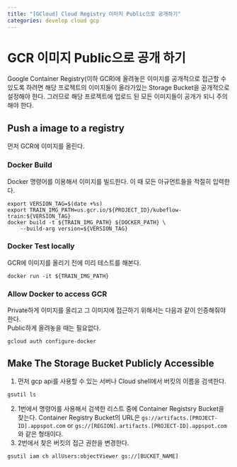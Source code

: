 ```yaml
---
title: "[GCloud] Cloud Registry 이미지 Public으로 공개하기"
categories: develop cloud gcp
---
```


<h1 id="gcr-이미지-public으로-공개-하기">GCR 이미지 Public으로 공개 하기</h1>
<p>Google Container Registry(이하 GCR)에 올려놓은 이미지를 공개적으로 접근할 수 있도록 하려면 해당 프로젝트의 이미지들이 올라가있는 Storage Bucket을 공개적으로 설정해야 한다. 그러므로 해당 프로젝트에 업로드 된 모든 이미지들이 공개가 되니 주의해야 한다.</p>
<h2 id="push-a-image-to-a-registry">Push a image to a registry</h2>
<p>먼저 GCR에 이미지를 올린다.</p>
<h3 id="docker-build">Docker Build</h3>
<p>Docker 명령어를 이용해서 이미지를 빌드한다. 이 때 모든 아규먼트들을 적절히 입력한다.</p>
<pre class=" language-bash"><code class="prism  language-bash"><span class="token function">export</span> VERSION_TAG<span class="token operator">=</span><span class="token variable"><span class="token variable">$(</span><span class="token function">date</span> +%s<span class="token variable">)</span></span>
<span class="token function">export</span> TRAIN_IMG_PATH<span class="token operator">=</span>us.gcr.io/<span class="token variable">${PROJECT_ID}</span>/kubeflow-train:<span class="token variable">${VERSION_TAG}</span>
docker build -t <span class="token variable">${TRAIN_IMG_PATH}</span> <span class="token variable">${DOCKER_PATH}</span> \ 
	--build-arg version<span class="token operator">=</span><span class="token variable">${VERSION_TAG}</span>
</code></pre>
<h3 id="docker-test-locally">Docker Test locally</h3>
<p>GCR에 이미지를 올리기 전에 미리 테스트를 해본다.</p>
<pre class=" language-bash"><code class="prism  language-bash">docker run -it <span class="token variable">${TRAIN_IMG_PATH}</span>
</code></pre>
<h3 id="allow-docker-to-access-gcr">Allow Docker to access GCR</h3>
<p>Private하게 이미지를 올리고 그 이미지에 접근하기 위해서는 다음과 같이 인증해줘야한다.<br>
Public하게 올려놓을 때는 필요없다.</p>
<pre class=" language-bash"><code class="prism  language-bash">gcloud auth configure-docker
</code></pre>
<h2 id="make-the-storage-bucket-publicly-accessible">Make The Storage Bucket Publicly Accessible</h2>
<ol>
<li>먼저 gcp api를 사용할 수 있는 서버나 Cloud shell에서 버킷의 이름을 검색한다.</li>
</ol>
<pre class=" language-bash"><code class="prism  language-bash">gsutil <span class="token function">ls</span>
</code></pre>
<ol start="2">
<li>1번에서 명령어를 사용해서 검색한 리스트 중에 Container Registsry Bucket을 찾는다.  Container Registry Bucket의 URL은 <code>gs://artifacts.[PROJECT-ID].appspot.com</code> or <code>gs://[REGION].artifacts.[PROJECT-ID].appspot.com</code> 와 같은 형태이다.</li>
<li>2번에서 찾은 버킷의 접근 권한을 변경한다.</li>
</ol>
<pre class=" language-bash"><code class="prism  language-bash">gsutil iam ch allUsers:objectViewer gs://<span class="token punctuation">[</span>BUCKET_NAME<span class="token punctuation">]</span>
</code></pre>

